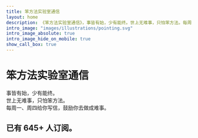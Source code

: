 ```yaml
---
title: 笨方法实验室通信
layout: home
description: 《笨方法实验室通信》，事皆有始，少有能终。世上无难事，只怕笨方法。每周一、周四给你写信，鼓励你去做成难事。
intro_image: "images/illustrations/pointing.svg"
intro_image_absolute: true
intro_image_hide_on_mobile: true
show_call_box: true
---
```


#  笨方法实验室通信

事皆有始，少有能终。<br>
世上无难事，只怕笨方法。<br>
每周一、周四给你写信，鼓励你去做成难事。<br>
## 已有 **645+** 人订阅。

